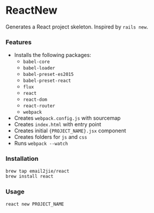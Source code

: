 ReactNew
======

Generates a React project skeleton. Inspired by `rails new`.

### Features
* Installs the following packages:
  * `babel-core`
  * `babel-loader`
  * `babel-preset-es2015`
  * `babel-preset-react`
  * `flux`
  * `react`
  * `react-dom`
  * `react-router`
  * `webpack`
* Creates `webpack.config.js` with sourcemap
* Creates `index.html` with entry point
* Creates initial `{PROJECT_NAME}.jsx` component
* Creates folders for `js` and `css`
* Runs `webpack --watch`

### Installation

```bash
brew tap email2jie/react
brew install react
```

### Usage
```bash
react new PROJECT_NAME
```
